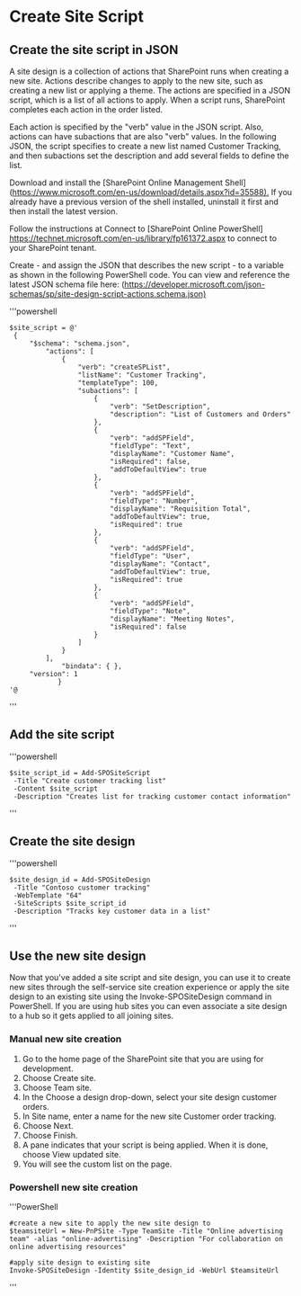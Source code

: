 # Create Site Script

## Create the site script in JSON

A site design is a collection of actions that SharePoint runs when creating a new site. Actions describe changes to apply to the new site, such as creating a new list or applying a theme. The actions are specified in a JSON script, which is a list of all actions to apply. When a script runs, SharePoint completes each action in the order listed.

Each action is specified by the "verb" value in the JSON script. Also, actions can have subactions that are also "verb" values. In the following JSON, the script specifies to create a new list named Customer Tracking, and then subactions set the description and add several fields to define the list.

Download and install the [SharePoint Online Management Shell] (<https://www.microsoft.com/en-us/download/details.aspx?id=35588).> If you already have a previous version of the shell installed, uninstall it first and then install the latest version.

Follow the instructions at Connect to [SharePoint Online PowerShell] <https://technet.microsoft.com/en-us/library/fp161372.aspx> to connect to your SharePoint tenant.

Create - and assign the JSON that describes the new script - to a variable as shown in the following PowerShell code. You can view and reference the latest JSON schema file here:
(<https://developer.microsoft.com/json-schemas/sp/site-design-script-actions.schema.json)>

'''powershell

    $site_script = @'
     {
         "$schema": "schema.json",
             "actions": [
                 {
                     "verb": "createSPList",
                     "listName": "Customer Tracking",
                     "templateType": 100,
                     "subactions": [
                         {
                             "verb": "SetDescription",
                             "description": "List of Customers and Orders"
                         },
                         {
                             "verb": "addSPField",
                             "fieldType": "Text",
                             "displayName": "Customer Name",
                             "isRequired": false,
                             "addToDefaultView": true
                         },
                         {
                             "verb": "addSPField",
                             "fieldType": "Number",
                             "displayName": "Requisition Total",
                             "addToDefaultView": true,
                             "isRequired": true
                         },
                         {
                             "verb": "addSPField",
                             "fieldType": "User",
                             "displayName": "Contact",
                             "addToDefaultView": true,
                             "isRequired": true
                         },
                         {
                             "verb": "addSPField",
                             "fieldType": "Note",
                             "displayName": "Meeting Notes",
                             "isRequired": false
                         }
                     ]
                 }
             ],
                 "bindata": { },
         "version": 1
                }
    '@

'''

## Add the site script

'''powershell

    $site_script_id = Add-SPOSiteScript
     -Title "Create customer tracking list"
     -Content $site_script
     -Description "Creates list for tracking customer contact information"

'''

## Create the site design

'''powershell

    $site_design_id = Add-SPOSiteDesign
     -Title "Contoso customer tracking"
     -WebTemplate "64"
     -SiteScripts $site_script_id
     -Description "Tracks key customer data in a list"

'''

## Use the new site design

Now that you've added a site script and site design, you can use it to create new sites through the self-service site creation experience or apply the site design to an existing site using the Invoke-SPOSiteDesign command in PowerShell. If you are using hub sites you can even associate a site design to a hub so it gets applied to all joining sites.

### Manual new site creation

1. Go to the home page of the SharePoint site that you are using for development.
2. Choose Create site.
3. Choose Team site.
4. In the Choose a design drop-down, select your site design customer orders.
5. In Site name, enter a name for the new site Customer order tracking.
6. Choose Next.
7. Choose Finish.
8. A pane indicates that your script is being applied. When it is done, choose View updated site.
9. You will see the custom list on the page.

### Powershell new site creation

'''PowerShell

    #create a new site to apply the new site design to 
    $teamsiteUrl = New-PnPSite -Type TeamSite -Title "Online advertising team" -alias "online-advertising" -Description "For collaboration on online advertising resources"

    #apply site design to existing site
    Invoke-SPOSiteDesign -Identity $site_design_id -WebUrl $teamsiteUrl

'''